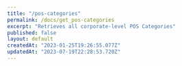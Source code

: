 ```yaml
---
title: "/pos-categories"
permalink: /docs/get_pos-categories
excerpt: "Retrieves all corporate-level POS Categories"
published: false
layout: default
createdAt: "2023-01-25T19:26:55.077Z"
updatedAt: "2023-07-19T22:28:53.720Z"
---
```

